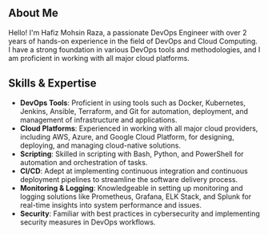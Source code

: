 ## About Me

Hello! I'm Hafiz Mohsin Raza, a passionate DevOps Engineer with over 2 years of hands-on experience in the field of DevOps and Cloud Computing. I have a strong foundation in various DevOps tools and methodologies, and I am proficient in working with all major cloud platforms.

## Skills & Expertise

- **DevOps Tools**: Proficient in using tools such as Docker, Kubernetes, Jenkins, Ansible, Terraform, and Git for automation, deployment, and management of infrastructure and applications.
- **Cloud Platforms**: Experienced in working with all major cloud providers, including AWS, Azure, and Google Cloud Platform, for designing, deploying, and managing cloud-native solutions.
- **Scripting**: Skilled in scripting with Bash, Python, and PowerShell for automation and orchestration of tasks.
- **CI/CD**: Adept at implementing continuous integration and continuous deployment pipelines to streamline the software delivery process.
- **Monitoring & Logging**: Knowledgeable in setting up monitoring and logging solutions like Prometheus, Grafana, ELK Stack, and Splunk for real-time insights into system performance and issues.
- **Security**: Familiar with best practices in cybersecurity and implementing security measures in DevOps workflows.
